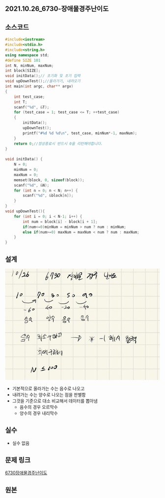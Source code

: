 ## 2021.10.26_6730-장애물경주난이도

## 소스코드

```c++
#include<iostream>
#include<stdio.h>
#include<string.h>
using namespace std;
#define SIZE 101
int N, minNum, maxNum;
int block[SIZE];
void initData();// 초기화 및 초기 입력
void upDownTest();//올라가기, 내려오기
int main(int argc, char** argv)
{
	int test_case;
	int T;
	scanf("%d", &T);
	for (test_case = 1; test_case <= T; ++test_case)
	{
		initData();
		upDownTest();
		printf("#%d %d %d\n", test_case, minNum*-1, maxNum);
	}
	return 0;//정상종료시 반드시 0을 리턴해야합니다.
}

void initData() {
	N = 0;
	minNum = 0;
	maxNum = 0;
	memset(block, 0, sizeof(block));
	scanf("%d", &N);
	for (int n = 0; n < N; n++) {
		scanf("%d", &block[n]);
	}
}
void upDownTest(){
	for (int i = 0; i < N-1; i++) {
		int num = block[i] - block[i + 1];
		if(num<=0)minNum = minNum > num ? num : minNum;
		else if(num>=0) maxNum = maxNum < num ? num : maxNum;
	}
}
```

## 설계

![image-20211026223239172](2021.10.26_6730-장애물경주난이도.assets/image-20211026223239172.png)

- 기본적으로 올라가는 수는 음수로 나오고
- 내려가는 수는 양수로 나오는 점을 판별함
- 그것을 기준으로 대소 비교해서 데이터를 뽑아냄
  - 음수의 경우 오르막수
  - 양수의 경우 내리막수

## 실수

- 실수 없음

## 문제 링크

[6730장애물경주난이도](https://swexpertacademy.com/main/code/problem/problemDetail.do?problemLevel=3&contestProbId=AWefy5x65PoDFAUh&categoryId=AWefy5x65PoDFAUh&categoryType=CODE&problemTitle=&orderBy=PASS_RATE&selectCodeLang=ALL&select-1=3&pageSize=10&pageIndex=1)

## 원본

